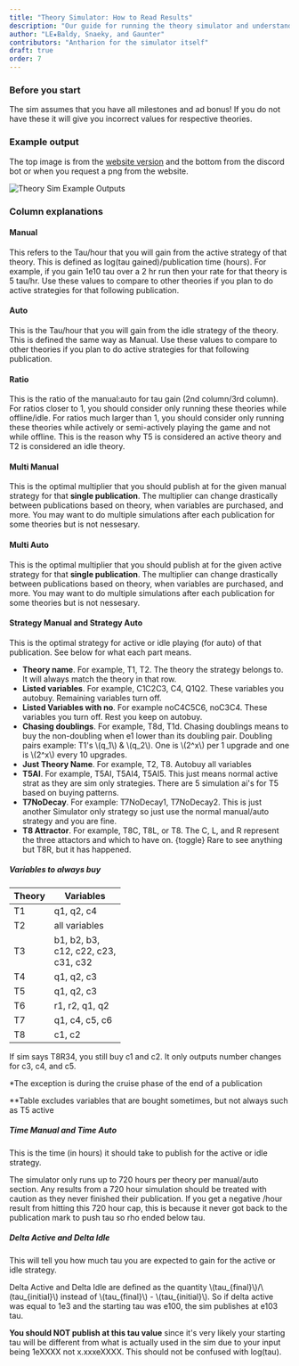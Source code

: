 ```yaml
---
title: "Theory Simulator: How to Read Results"
description: "Our guide for running the theory simulator and understanding the results."
author: "LE★Baldy, Snaeky, and Gaunter"
contributors: "Antharion for the simulator itself"
draft: true
order: 7
---
```


### Before you start

The sim assumes that you have all milestones and ad bonus! If you do
not have these it will give you incorrect values for respective theories.

### Example output
The top image is from the [website version](https://bit.ly/anthsim) and
the bottom from the discord bot or when you request a png from the
website.

![Theory Sim Example Outputs](/images/TheorySimExampleOutputs.png)

### Column explanations
#### Manual
This refers to the Tau/hour that you will gain from the active strategy of that theory.
This is defined as log(tau gained)/publication time (hours).
For example, if you gain 1e10 tau over a 2 hr run then your rate for that theory is 5 tau/hr.
Use these values to compare to other theories if you plan to do active strategies for that following publication.

#### Auto
This is the Tau/hour that you will gain from the idle strategy of the theory.
This is defined the same way as Manual.
Use these values to compare to other theories if you plan to do active strategies for that following publication.

#### Ratio
This is the ratio of the manual:auto for tau gain (2nd column/3rd column).
For ratios closer to 1, you should consider only running these theories while offline/idle.
For ratios much larger than 1, you should consider only running these theories while actively or semi-actively playing the game and not while offline.
This is the reason why T5 is considered an active theory and T2 is considered an idle theory.

#### Multi Manual
This is the optimal multiplier that you should publish at for the given manual strategy for that **single publication**.
The multiplier can change drastically between publications based on theory, when variables are purchased, and more.
You may want to do multiple simulations after each publication for some theories but is not nessesary.

#### Multi Auto
This is the optimal multiplier that you should publish at for the given active strategy for that **single publication**.
The multiplier can change drastically between publications based on theory, when variables are purchased, and more.
You may want to do multiple simulations after each publication for some theories but is not nessesary.

#### Strategy Manual and Strategy Auto
This is the optimal strategy for active or idle playing (for auto) of
that publication. See below for what each part means.

 - **Theory name**. For example, T1, T2. The theory the strategy
   belongs to. It will always match the theory in that row.
 - **Listed variables**. For example, C1C2C3, C4, Q1Q2.  These variables
   you autobuy. Remaining variables turn off.
 - **Listed Variables with no**. For example noC4C5C6, noC3C4. These
   variables you turn off. Rest you keep on autobuy.
 - **Chasing doublings**. For example, T8d, T1d. Chasing doublings means
   to buy the non-doubling when e1 lower than its doubling pair. Doubling
   pairs example: T1's \\(q_1\\) & \\(q_2\\). One is \\(2^x\\) per 1
   upgrade and one is \\(2^x\\) every 10 upgrades.
 - **Just Theory Name**. For example, T2, T8. Autobuy all variables
 - **T5AI**. For example, T5AI, T5AI4, T5AI5. This just means normal
   active strat as they are sim only strategies. There are 5 simulation
   ai's for T5 based on buying patterns.
 - **T7NoDecay**. For example: T7NoDecay1, T7NoDecay2. This is just another Simulator only strategy so just use the normal manual/auto strategy and you are fine.
 - **T8  Attractor**. For example, T8C, T8L, or T8. The C, L, and R
   represent the three attactors and which to have on. {toggle} Rare to
   see anything but T8R, but it has happened.

##### Variables to always buy
Theory | Variables
--- | ---
T1 | q1, q2, c4
T2 | all variables
T3 | b1, b2, b3, <br> c12, c22, c23, <br> c31, c32
T4 | q1, q2, c3
T5 | q1, q2, c3
T6 | r1, r2, q1, q2
T7 | q1, c4, c5, c6
T8 | c1, c2

If sim says T8R34, you still buy c1 and c2. It only outputs number changes for c3, c4, and c5.

\*The exception is during the cruise phase of the end of a publication

\*\*Table excludes variables that are bought sometimes, but not always such as T5 active

##### Time Manual and Time Auto
This is the time (in hours) it should take to publish for the active or idle strategy.

The simulator only runs up to 720 hours per theory per manual/auto section.
Any results from a 720 hour simulation should be treated with caution as they never finished their publication.
If you get a negative /hour result from hitting this 720 hour cap, this is because it never got back to the publication mark to push tau so rho ended below tau.

##### Delta Active and Delta Idle
This will tell you how much tau you are expected to gain for the active or idle strategy.

Delta Active and Delta Idle are defined as the quantity \\(tau_{final}\\)/\\(tau_{initial}\\) instead of \\(tau_{final}\\) - \\(tau_{initial}\\).
So if delta active was equal to 1e3 and the starting tau was e100, the sim publishes at e103 tau.

**You should NOT publish at this tau value** since it's very likely your starting tau will be different from what is actually used in the sim due to your input being 1eXXXX not x.xxxeXXXX.
This should not be confused with log(tau).
